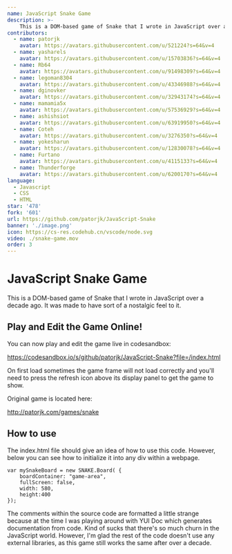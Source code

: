 ```yaml
---
name: JavaScript Snake Game
description: >-
    This is a DOM-based game of Snake that I wrote in JavaScript over a decade ago. It was made to have sort of a nostalgic feel to it.
contributors: 
  - name: patorjk
    avatar: https://avatars.githubusercontent.com/u/521224?s=64&v=4
  - name: yasharels
    avatar: https://avatars.githubusercontent.com/u/15703836?s=64&v=4
  - name: Rb64
    avatar: https://avatars.githubusercontent.com/u/91498309?s=64&v=4
  - name: legoman8304
    avatar: https://avatars.githubusercontent.com/u/43346988?s=64&v=4
  - name: dginovker
    avatar: https://avatars.githubusercontent.com/u/32943174?s=64&v=4
  - name: mamamia5x
    avatar: https://avatars.githubusercontent.com/u/57536929?s=64&v=4
  - name: ashishsiot
    avatar: https://avatars.githubusercontent.com/u/63919950?s=64&v=4
  - name: Coteh
    avatar: https://avatars.githubusercontent.com/u/3276350?s=64&v=4
  - name: yokesharun
    avatar: https://avatars.githubusercontent.com/u/12830078?s=64&v=4
  - name: Furtano
    avatar: https://avatars.githubusercontent.com/u/4115133?s=64&v=4
  - name: Thunderforge
    avatar: https://avatars.githubusercontent.com/u/6200170?s=64&v=4
language:
  - Javascript
  - CSS
  - HTML
star: '478'
fork: '601'
url: https://github.com/patorjk/JavaScript-Snake
banner: './image.png'
icon: https://cs-res.codehub.cn/vscode/node.svg
video: ./snake-game.mov
order: 3
---
```


# JavaScript Snake Game

This is a DOM-based game of Snake that I wrote in JavaScript over a decade ago. It was made to have sort of a nostalgic feel to it.

## Play and Edit the Game Online!

You can now play and edit the game live in codesandbox:

https://codesandbox.io/s/github/patorjk/JavaScript-Snake?file=/index.html

On first load sometimes the game frame will not load correctly and you'll need to press the refresh icon above its display panel to get the game to show. 

Original game is located here:

http://patorjk.com/games/snake


## How to use
The index.html file should give an idea of how to use this code. However, below you can see how to initialize it into any div within a webpage.

    var mySnakeBoard = new SNAKE.Board( {
        boardContainer: "game-area",
        fullScreen: false,
        width: 580,
        height:400
    });
                                    
The comments within the source code are formatted a little strange because at the time I was playing around with YUI Doc which generates documentation from code. Kind of sucks that there's so much churn in the JavaScript world. However, I'm glad the rest of the code doesn't use any external libraries, as this game still works the same after over a decade.